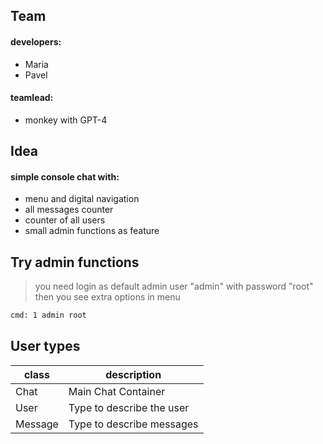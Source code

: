 ## Team
#### developers:
- Maria
- Pavel

#### teamlead:
- monkey with GPT-4

## Idea
#### simple console chat with:
- menu and digital navigation
- all messages counter
- counter of all users
- small admin functions as feature

## Try admin functions
> you need login as default admin user "admin" with password "root"
> then you see extra options in menu
```sh
cmd: 1 admin root
```

## User types

|class| description|
| ------ | ------ |
|Chat|Main Chat Container|
|User| Type to describe the user|
|Message| Type to describe messages|
